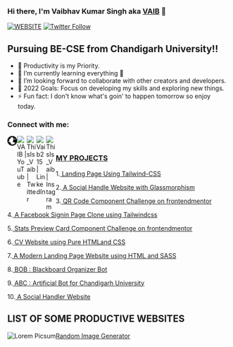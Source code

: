 ### Hi there, I'm Vaibhav Kumar Singh aka [VAIB](https://vaib.carrd.co) 👋 

[![WEBSITE](https://forthebadge.com/images/badges/built-with-love.svg)](https://vaib.carrd.co)
[![Twitter Follow](https://img.shields.io/twitter/follow/ThisIs_Vaib?color=1DA1F2&logo=twitter&style=for-the-badge)](https://twitter.com/intent/follow?)

## Pursuing BE-CSE from Chandigarh University!!

- 🔭 Productivity is my Priority.
- 🌱 I’m currently learning everything 🤣
- 👯 I’m looking forward to collaborate with other creators and developers.
- 🥅 2022 Goals: Focus on developing my skills and exploring new things.
- ⚡ Fun fact: I don't know what's goin' to happen tomorrow so enjoy today.

### Connect with me:

[<img align="left" alt="vaib.carrd.co" width="22px" src="https://raw.githubusercontent.com/iconic/open-iconic/master/svg/globe.svg" />][website]
[<img align="left" alt="VAIB | YouTube" width="22px" src="https://cdn.jsdelivr.net/npm/simple-icons@v3/icons/youtube.svg" />][youtube]
[<img align="left" alt="ThisIs_Vaib| Twitter" width="22px" src="https://cdn.jsdelivr.net/npm/simple-icons@v3/icons/twitter.svg" />][twitter]
[<img align="left" alt="Vaib215 | LinkedIn" width="22px" src="https://cdn.jsdelivr.net/npm/simple-icons@v3/icons/linkedin.svg" />][linkedin]
[<img align="left" alt="ThisIs_Vaib | Instagram" width="22px" src="https://cdn.jsdelivr.net/npm/simple-icons@v3/icons/instagram.svg" />][instagram]

<br />

[website]: https://vaib.carrd.co
[twitter]: https://twitter.com/ThisIs_Vaib
[youtube]: https://www.youtube.com/channel/UCPZ5db41kNeoJ_9Wb6umM1A
[instagram]: https://instagram.com/ThisIs_Vaib
[linkedin]: https://linkedin.com/in/Vaib215
[lorempicsum]: https://picsum.photos/

### [ MY PROJECTS ](https://vaib215.github.io/Projects)

1.[ Landing Page Using Tailwind-CSS](https://vaib215.github.io/Projects/vaibphone.html)

2.[ A Social Handle Website with Glassmorphism](https://vaib215.github.io/Projects/portfolio.html)

3.[ QR Code Component Challenge on frontendmentor](https://vaib215.github.io/QR-Code-component/)

4.[ A Facebook Signin Page Clone using Tailwindcss](https://vaib215.github.io/Projects/fb-clone.html)

5.[ Stats Preview Card Component Challenge on frontendmentor](https://vaib215.github.io/Stats-Preview-Card-Component/)

6.[ CV Website using Pure HTMLand CSS](https://vaib215.github.io/Web-Devlopement-2022/Project%201:%20CV%20using%20Pure%20HTML%20and%20CSS/)

7.[ A Modern Landing Page Website using HTML and SASS](https://vaib215.github.io/Show-A-Shoe/)

8.[ BOB : Blackboard Organizer Bot](https://github.com/Vaib215/BOB)

9.[ ABC : Artificial Bot for Chandigarh University](https://github.com/Vaib215/Projects/tree/main/ABCv2)

10.[ A Social Handler Website](https://vaib.carrd.co)

## LIST OF SOME PRODUCTIVE WEBSITES

[<img align="left" alt="Lorem Picsum" src="https://picsum.photos/22/" />Random Image Generator][lorempicsum]

